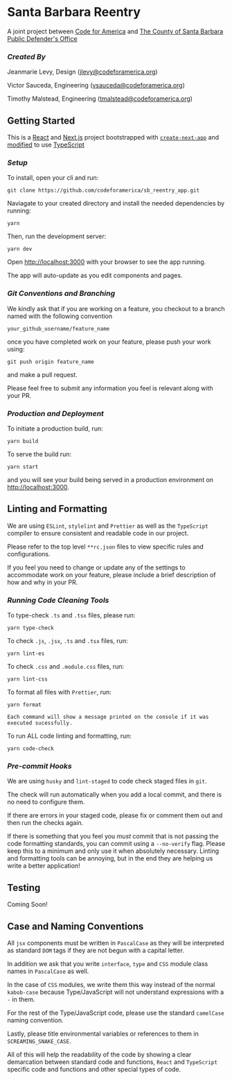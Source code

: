 # Santa Barbara Reentry

A joint project between [Code for America](https://www.codeforamerica.org/) and [The County of Santa Barbara Public Defender's Office](https://www.countyofsb.org/defender)

### _Created By_

Jeanmarie Levy, Design (jlevy@codeforamerica.org)

Victor Sauceda, Engineering (vsauceda@codeforamerica.org)

Timothy Malstead, Engineering (tmalstead@codeforamerica.org)

## Getting Started

This is a [React](https://reactjs.org/) and [Next.js](https://nextjs.org/) project bootstrapped with [`create-next-app`](https://github.com/vercel/next.js/tree/canary/packages/create-next-app) and [modified](https://nextjs.org/docs/basic-features/typescript) to use [TypeScript](https://www.typescriptlang.org/)

### _Setup_

To install, open your cli and run:

```
git clone https://github.com/codeforamerica/sb_reentry_app.git
```

Naviagate to your created directory and install the needed dependencies by running:

```
yarn
```

Then, run the development server:

```
yarn dev
```

Open [http://localhost:3000](http://localhost:3000) with your browser to see the app running.

The app will auto-update as you edit components and pages.

### _Git Conventions and Branching_

We kindly ask that if you are working on a feature, you checkout to a branch named with the following convention

```
your_github_username/feature_name
```

once you have completed work on your feature, please push your work using:

```
git push origin feature_name
```

and make a pull request.

Please feel free to submit any information you feel is relevant along with your PR.

### _Production and Deployment_

To initiate a production build, run:

```
yarn build
```

To serve the build run:

```
yarn start
```

and you will see your build being served in a production environment on [http://localhost:3000](http://localhost:3000).

## Linting and Formatting

We are using `ESLint`, `stylelint` and `Prettier` as well as the `TypeScript` compiler to ensure consistent and readable code in our project.

Please refer to the top level `**rc.json` files to view specific rules and configurations.

If you feel you need to change or update any of the settings to accommodate work on your feature, please include a brief description of how and why in your PR.

### _Running Code Cleaning Tools_

To type-check `.ts` and `.tsx` files, please run:

```
yarn type-check
```

To check `.js`, `.jsx`, `.ts` and `.tsx` files, run:

```
yarn lint-es
```

To check `.css` and `.module.css` files, run:

```
yarn lint-css
```

To format all files with `Prettier`, run:

```
yarn format
```

`Each command will show a message printed on the console if it was executed sucessfully.`

To run ALL code linting and formatting, run:

```
yarn code-check
```

### _Pre-commit Hooks_

We are using `husky` and `lint-staged` to code check staged files in `git`.

The check will run automatically when you add a local commit, and there is no need to configure them.

If there are errors in your staged code, please fix or comment them out and then run the checks again.

If there is something that you feel you _must_ commit that is not passing the code formatting standards, you can commit using a `--no-verify` flag. Please keep this to a minimum and only use it when absolutely necessary. Linting and formatting tools can be annoying, but in the end they are helping us write a better application!

## Testing

Coming Soon!

## Case and Naming Conventions

All `jsx` components must be written in `PascalCase` as they will be interpreted as standard `DOM` tags if they are not begun with a capital letter.

In addition we ask that you write `interface`, `type` and `CSS` module class names in `PascalCase` as well.

In the case of `CSS` modules, we write them this way instead of the normal `kabob-case` because Type/JavaScript will not understand expressions with a `-` in them.

For the rest of the Type/JavaScript code, please use the standard `camelCase` naming convention.

Lastly, please title environmental variables or references to them in `SCREAMING_SNAKE_CASE`.

All of this will help the readability of the code by showing a clear demarcation between standard code and functions, `React` and `TypeScript` specific code and functions and other special types of code.
